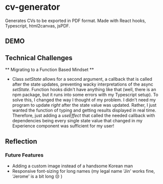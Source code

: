 # cv-generator
Generates CVs to be exported in PDF format. Made with React hooks, Typescript, 
html2canvas, jsPDF.

## DEMO

## Technical Challenges 

** Migrating to a Function Based Mindset ** 

* Class *setState* allows for a second argument, a callback that is called 
after the state updates, preventing wacky interpretations of the async 
*setState*. Function hooks didn't have anything like that (well, there is 
an npm package, but it runs into some errors with my Typescript setup). 
To solve this, I changed the way I thought of my problem. I didn't need my 
program to update *right* after the state value was updated. Rather, I just 
wanted the function of typing and getting results displayed in real time. 
Therefore, just adding a *useEffect* that called the needed callback with 
dependencies being every single state value that changed in my Experience 
component was sufficient for my user! 

## Reflection 


### Future Features 

* Adding a custom image instead of a handsome Korean man 
* Responsive font-sizing for long names (my legal name 'Jin' works fine, 'Jerome' is a bit long :unamused: ) 


